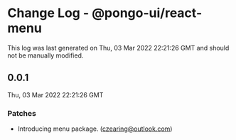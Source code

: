 # Change Log - @pongo-ui/react-menu

This log was last generated on Thu, 03 Mar 2022 22:21:26 GMT and should not be manually modified.

<!-- Start content -->

## 0.0.1

Thu, 03 Mar 2022 22:21:26 GMT

### Patches

- Introducing menu package. (czearing@outlook.com)
